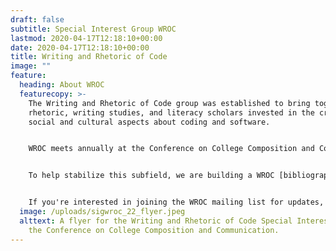 ```yaml
---
draft: false
subtitle: Special Interest Group WROC
lastmod: 2020-04-17T12:18:10+00:00
date: 2020-04-17T12:18:10+00:00
title: Writing and Rhetoric of Code
image: ""
feature:
  heading: About WROC
  featurecopy: >-
    The Writing and Rhetoric of Code group was established to bring together
    rhetoric, writing studies, and literacy scholars invested in the critical
    social and cultural aspects about coding and software. 


    WROC meets annually at the Conference on College Composition and Communication. In 2022, we are meeting on Wednesday (03/16) at 6:00pm EST. **Register for the meeting by filling out this [survey](https://t.co/LcJt4hmN0x)**.


    To help stabilize this subfield, we are building a WROC [bibliography](bibliography/) for the discipline, a [mentorship program](mentoring/) for scholars, and offering a space to share their [projects](projects/) to support our community. 


    If you're interested in joining the WROC mailing list for updates, please contact the Communications Officer: Cara Marta Messina at cmessina@jsu.edu
  image: /uploads/sigwroc_22_flyer.jpeg
  alttext: A flyer for the Writing and Rhetoric of Code Special Interest Group at
    the Conference on College Composition and Communication.
---
```

